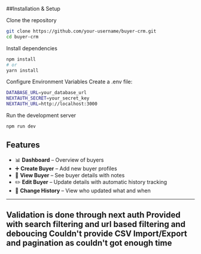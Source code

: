 ##Installation & Setup

Clone the repository
```bash
git clone https://github.com/your-username/buyer-crm.git
cd buyer-crm
```

Install dependencies
```bash
npm install
# or
yarn install
```

Configure Environment Variables
Create a .env file:
```bash
DATABASE_URL=your_database_url
NEXTAUTH_SECRET=your_secret_key
NEXTAUTH_URL=http://localhost:3000
```

Run the development server
```bash
npm run dev
```
##  Features

- 📊 **Dashboard** – Overview of buyers  
- ➕ **Create Buyer** – Add new buyer profiles  
- 👤 **View Buyer** – See buyer details with notes  
- ✏️ **Edit Buyer** – Update details with automatic history tracking  
- 📝 **Change History** – View who updated what and when
---

Validation is done through next auth
Provided with search filtering and url based filtering and deboucing
Couldn't provide CSV Import/Export and pagination as couldn't got enough time 
---
